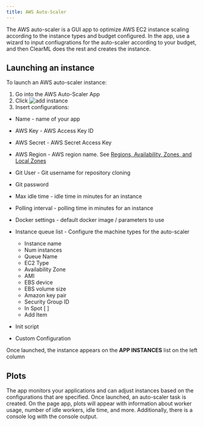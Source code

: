 ```yaml
---
title: AWS Auto-Scaler
---
```


The AWS auto-scaler is a GUI app to optimize AWS EC2 instance scaling according to the instance types and budget configured. 
In the app, use a wizard to input confiugrations for the auto-scaler according to your budget, and then ClearML does the rest 
and creates the instance. 


## Launching an instance 

To launch an AWS auto-scaler instance:
1. Go into the AWS Auto-Scaler App
1. Click <img src="/docs/latest/icons/ico-add.svg" alt="add instance" className="icon size-sm space-sm" />
1. Insert configurations:
 - Name - name of your app 
 - AWS Key - AWS Access Key ID
 - AWS Secret - AWS Secret Access Key
 - AWS Region - AWS region name. See [Regions, Availability, Zones, and Local Zones](https://docs.aws.amazon.com/AmazonRDS/latest/UserGuide/Concepts.RegionsAndAvailabilityZones.html) 
 - Git User - Git username for repository cloning 
 - Git password
 - Max idle time - idle time in minutes for an instance
 - Polling interval - polling time in minutes for an instance
 - Docker settings - default docker image / parameters to use
 
 - Instance queue list - Configure the machine types for the auto-scaler
    - Instance name
    - Num instances 
    - Queue Name 
    - EC2 Type
    - Availability Zone 
    - AMI 
    - EBS device
    - EBS volume size
    - Amazon key pair
    - Security Group ID 
    - In Spot [ ] 
    - Add Item
 
 - Init script
 - Custom Configuration

Once launched, the instance appears on the **APP INSTANCES** 
list on the left column 

## Plots

The app monitors your applications and can adjust instances based on the configurations that are specified. 
Once launched, an auto-scaler task is created. On the page app, plots will appear with information about 
worker usage, number of idle workers, idle time, and more. Additionally, there is a console log with the console output. 


